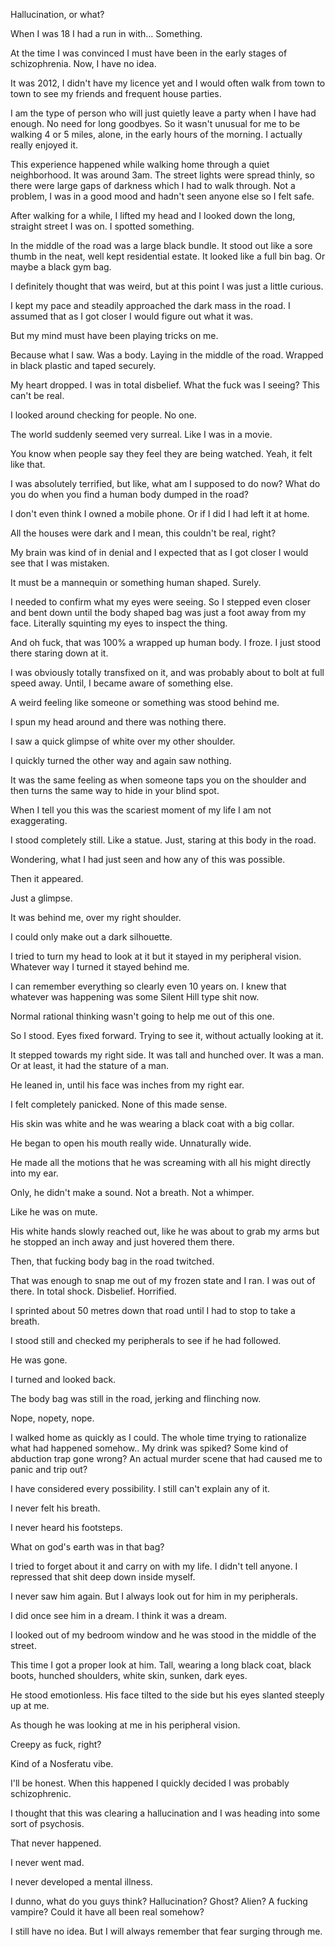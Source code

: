 Hallucination, or what? 


When I was 18 I had a run in with... Something. 

At the time I was convinced I must have been in the early stages of schizophrenia. Now, I have no idea. 

It was 2012, I didn't have my licence yet and I would often walk from town to town to see my friends and frequent house parties. 

I am the type of person who will just quietly leave a party when I have had enough. No need for long goodbyes. So it wasn't unusual for me to be walking 4 or 5 miles, alone, in the early hours of the morning. I actually really enjoyed it. 

This experience happened while walking home through a quiet neighborhood. It was around 3am. The street lights were spread thinly, so there were large gaps of darkness which I had to walk through. Not a problem, I was in a good mood and hadn't seen anyone else so I felt safe.

After walking for a while, I lifted my head and I looked down the long, straight street I was on. I spotted something. 

In the middle of the road was a large black bundle. It stood out like a sore thumb in the neat, well kept residential estate. It looked like a full bin bag. Or maybe a black gym bag. 

I definitely thought that was weird, but at this point I was just a little curious. 

I kept my pace and steadily approached the dark mass in the road. I assumed that as I got closer I would figure out what it was. 

But my mind must have been playing tricks on me. 

Because what I saw. Was a body. Laying in the middle of the road. Wrapped in black plastic and taped securely. 

My heart dropped. I was in total disbelief. What the fuck was I seeing? This can't be real. 

I looked around checking for people. No one. 

The world suddenly seemed very surreal. Like I was in a movie. 

You know when people say they feel they are being watched. Yeah, it felt like that.

I was absolutely terrified, but like, what am I supposed to do now? What do you do when you find a human body dumped in the road?

I don't even think I owned a mobile phone. Or if I did I had left it at home. 

All the houses were dark and I mean, this couldn't be real, right? 

My brain was kind of in denial and I expected that as I got closer I would see that I was mistaken.

It must be a mannequin or something human shaped. Surely.

I needed to confirm what my eyes were seeing. So I stepped even closer and bent down until the body shaped bag was just a foot away from my face. Literally squinting my eyes to inspect the thing. 

And oh fuck, that was 100% a wrapped up human body. I froze. I just stood there staring down at it. 

I was obviously totally transfixed on it, and was probably about to bolt at full speed away. Until, I became aware of something else. 

A weird feeling like someone or something was stood behind me. 

I spun my head around and there was nothing there. 

I saw a quick glimpse of white over my other shoulder. 

I quickly turned the other way and again saw nothing.

It was the same feeling as when someone taps you on the shoulder and then turns the same way to hide in your blind spot. 

When I tell you this was the scariest moment of my life I am not exaggerating. 

I stood completely still. Like a statue. Just, staring at this body in the road. 

Wondering, what I had just seen and how any of this was possible. 

Then it appeared. 

Just a glimpse. 

It was behind me, over my right shoulder. 

I could only make out a dark silhouette. 

I tried to turn my head to look at it but it stayed in my peripheral vision. Whatever way I turned it stayed behind me. 

I can remember everything so clearly even 10 years on. I knew that whatever was happening was some Silent Hill type shit now. 

Normal rational thinking wasn't going to help me out of this one. 

So I stood. Eyes fixed forward. Trying to see it, without actually looking at it. 

It stepped towards my right side. It was tall and hunched over. It was a man. Or at least, it had the stature of a man. 

He leaned in, until his face was inches from my right ear. 

I felt completely panicked. None of this made sense. 

His skin was white and he was wearing a black coat with a big collar. 

He began to open his mouth really wide. Unnaturally wide. 

He made all the motions that he was screaming with all his might directly into my ear. 

Only, he didn't make a sound. Not a breath. Not a whimper.

Like he was on mute. 

His white hands slowly reached out, like he was about to grab my arms but he stopped an inch away and just hovered them there. 

Then, that fucking body bag in the road twitched.

That was enough to snap me out of my frozen state and I ran. I was out of there. In total shock. Disbelief. Horrified. 

I sprinted about 50 metres down that road until I had to stop to take a breath. 

I stood still and checked my peripherals to see if he had followed. 

He was gone. 

I turned and looked back. 

The body bag was still in the road, jerking and flinching now.

Nope, nopety, nope.

I walked home as quickly as I could. The whole time trying to rationalize what had happened somehow.. My drink was spiked? Some kind of abduction trap gone wrong? An actual murder scene that had caused me to panic and trip out? 

I have considered every possibility. I still can't explain any of it. 

I never felt his breath. 

I never heard his footsteps. 

What on god's earth was in that bag? 

I tried to forget about it and carry on with my life. I didn't tell anyone. I repressed that shit deep down inside myself. 

I never saw him again. But I always look out for him in my peripherals. 

I did once see him in a dream. I think it was a dream.

I looked out of my bedroom window and he was stood in the middle of the street. 

This time I got a proper look at him. Tall, wearing a long black coat, black boots, hunched shoulders, white skin, sunken, dark eyes. 

He stood emotionless. His face tilted to the side but his eyes slanted steeply up at me. 

As though he was looking at me in his peripheral vision. 

Creepy as fuck, right?

Kind of a Nosferatu vibe.

I'll be honest. When this happened I quickly decided I was probably schizophrenic. 

I thought that this was clearing a hallucination and I was heading into some sort of psychosis. 

That never happened. 

I never went mad. 

I never developed a mental illness. 

I dunno, what do you guys think? Hallucination? Ghost? Alien? A fucking vampire? Could it have all been real somehow?

I still have no idea. But I will always remember that fear surging through me.